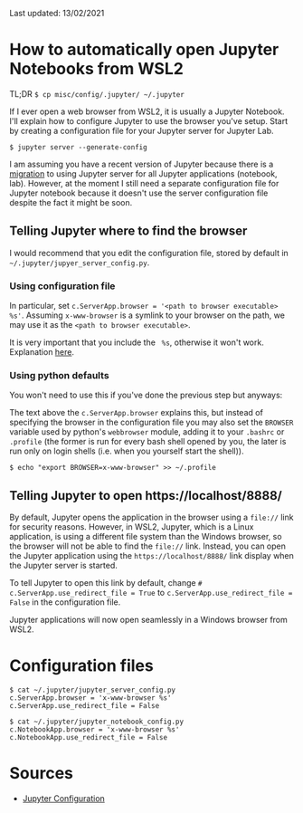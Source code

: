 Last updated: 13/02/2021

# How to automatically open Jupyter Notebooks from WSL2

TL;DR `$ cp misc/config/.jupyter/ ~/.jupyter`

If I ever open a web browser from WSL2, it is usually a Jupyter Notebook.
I'll explain how to configure Jupyter to use the browser you've setup.
Start by creating a configuration file for your Jupyter server for Jupyter
Lab.

```
$ jupyter server --generate-config
```

I am assuming you have a recent version of Jupyter because there is a
[migration](https://jupyter-server.readthedocs.io/en/stable/operators/migrate-from-nbserver.html)
to using Jupyter server for all Jupyter applications (notebook, lab).
However, at the moment I still need a separate configuration file for
Jupyter notebook because it doesn't use the server configuration file
despite the fact it might be soon.

## Telling Jupyter where to find the browser

I would recommend that you edit the configuration file, stored by default
in `~/.jupyter/jupyer_server_config.py`.

### Using configuration file 

In particular, set `c.ServerApp.browser = '<path to browser executable> %s'`.
Assuming `x-www-browser` is a symlink to your browser on the path,
we may use it as the `<path to browser executable>`.

It is very important that you include the ` %s`, otherwise it won't work.
Explanation [here](https://stackoverflow.com/questions/62484888/how-to-change-the-default-browser-to-microsoft-edge-for-jupyter-notebook-in-wind).

### Using python defaults

You won't need to use this if you've done the previous step but anyways:

The text above the `c.ServerApp.browser` explains this, but instead 
of specifying the browser in the configuration file you may also set
the `BROWSER` variable used by python's `webbrowser` module, adding it
to your `.bashrc` or `.profile` (the former is run for every bash shell
opened by you, the later is run only on login shells (i.e. when you
yourself start the shell)).

```
$ echo "export BROWSER=x-www-browser" >> ~/.profile
```

## Telling Jupyter to open https://localhost/8888/

By default, Jupyter opens the application in the browser using a `file://`
link for security reasons.
However, in WSL2, Jupyter, which is a Linux application, is using a 
different file system than the Windows browser, so the browser will not
be able to find the `file://` link.
Instead, you can open the Jupyter application using the
`https://localhost/8888/` link display when the Jupyter server is started.

To tell Jupyter to open this link by default, change 
`# c.ServerApp.use_redirect_file = True` to
`c.ServerApp.use_redirect_file = False` in the configuration file.

Jupyter applications will now open seamlessly in a Windows browser from WSL2.

# Configuration files 

```
$ cat ~/.jupyter/jupyter_server_config.py
c.ServerApp.browser = 'x-www-browser %s'
c.ServerApp.use_redirect_file = False

$ cat ~/.jupyter/jupyter_notebook_config.py
c.NotebookApp.browser = 'x-www-browser %s'
c.NotebookApp.use_redirect_file = False
```

# Sources

- [Jupyter Configuration](https://jupyter.readthedocs.io/en/latest/use/config.html)
